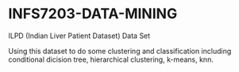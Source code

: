 # INFS7203-DATA-MINING
ILPD (Indian Liver Patient Dataset) Data Set

Using this dataset to do some clustering and classification including conditional dicision tree, hierarchical clustering, k-means, knn.
